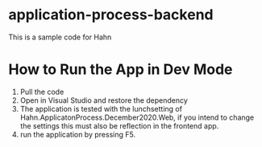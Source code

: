 # application-process-backend
This is a sample code for Hahn
# How to Run the App in Dev Mode
1. Pull the code 
2. Open in Visual Studio and restore the dependency
3. The application is tested with the lunchsetting of Hahn.ApplicatonProcess.December2020.Web, if you intend to change the settings
this must also be reflection in the frontend app. 
4. run the application by pressing F5.


